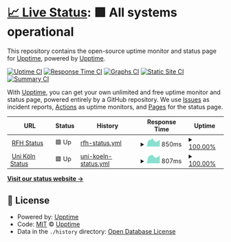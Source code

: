 # [📈 Live Status](https://demo.upptime.js.org): <!--live status--> **🟩 All systems operational**

This repository contains the open-source uptime monitor and status page for [Upptime](https://upptime.js.org), powered by [Upptime](https://github.com/upptime/upptime).

[![Uptime CI](https://github.com/niklasmtj/sciebo-check/workflows/Uptime%20CI/badge.svg)](https://github.com/niklasmtj/sciebo-check/actions?query=workflow%3A%22Uptime+CI%22)
[![Response Time CI](https://github.com/niklasmtj/sciebo-check/workflows/Response%20Time%20CI/badge.svg)](https://github.com/niklasmtj/sciebo-check/actions?query=workflow%3A%22Response+Time+CI%22)
[![Graphs CI](https://github.com/niklasmtj/sciebo-check/workflows/Graphs%20CI/badge.svg)](https://github.com/niklasmtj/sciebo-check/actions?query=workflow%3A%22Graphs+CI%22)
[![Static Site CI](https://github.com/niklasmtj/sciebo-check/workflows/Static%20Site%20CI/badge.svg)](https://github.com/niklasmtj/sciebo-check/actions?query=workflow%3A%22Static+Site+CI%22)
[![Summary CI](https://github.com/niklasmtj/sciebo-check/workflows/Summary%20CI/badge.svg)](https://github.com/niklasmtj/sciebo-check/actions?query=workflow%3A%22Summary+CI%22)

With [Upptime](https://upptime.js.org), you can get your own unlimited and free uptime monitor and status page, powered entirely by a GitHub repository. We use [Issues](https://github.com/upptime/upptime/issues) as incident reports, [Actions](https://github.com/niklasmtj/sciebo-check/actions) as uptime monitors, and [Pages](https://demo.upptime.js.org) for the status page.

<!--start: status pages-->
<!-- This summary is generated by Upptime (https://github.com/upptime/upptime) -->
<!-- Do not edit this manually, your changes will be overwritten -->
<!-- prettier-ignore -->
| URL | Status | History | Response Time | Uptime |
| --- | ------ | ------- | ------------- | ------ |
| <img alt="" src="https://favicons.githubusercontent.com/rfh-koeln.sciebo.de" height="13"> [RFH Status](https://rfh-koeln.sciebo.de/) | 🟩 Up | [rfh-status.yml](https://github.com/niklasmtj/sciebo-check/commits/HEAD/history/rfh-status.yml) | <details><summary><img alt="Response time graph" src="./graphs/rfh-status/response-time-week.png" height="20"> 850ms</summary><br><a href="https://niklasmtj.github.io/sciebo-check/history/rfh-status"><img alt="Response time 817" src="https://img.shields.io/endpoint?url=https%3A%2F%2Fraw.githubusercontent.com%2Fniklasmtj%2Fsciebo-check%2FHEAD%2Fapi%2Frfh-status%2Fresponse-time.json"></a><br><a href="https://niklasmtj.github.io/sciebo-check/history/rfh-status"><img alt="24-hour response time 924" src="https://img.shields.io/endpoint?url=https%3A%2F%2Fraw.githubusercontent.com%2Fniklasmtj%2Fsciebo-check%2FHEAD%2Fapi%2Frfh-status%2Fresponse-time-day.json"></a><br><a href="https://niklasmtj.github.io/sciebo-check/history/rfh-status"><img alt="7-day response time 850" src="https://img.shields.io/endpoint?url=https%3A%2F%2Fraw.githubusercontent.com%2Fniklasmtj%2Fsciebo-check%2FHEAD%2Fapi%2Frfh-status%2Fresponse-time-week.json"></a><br><a href="https://niklasmtj.github.io/sciebo-check/history/rfh-status"><img alt="30-day response time 787" src="https://img.shields.io/endpoint?url=https%3A%2F%2Fraw.githubusercontent.com%2Fniklasmtj%2Fsciebo-check%2FHEAD%2Fapi%2Frfh-status%2Fresponse-time-month.json"></a><br><a href="https://niklasmtj.github.io/sciebo-check/history/rfh-status"><img alt="1-year response time 817" src="https://img.shields.io/endpoint?url=https%3A%2F%2Fraw.githubusercontent.com%2Fniklasmtj%2Fsciebo-check%2FHEAD%2Fapi%2Frfh-status%2Fresponse-time-year.json"></a></details> | <details><summary><a href="https://niklasmtj.github.io/sciebo-check/history/rfh-status">100.00%</a></summary><a href="https://niklasmtj.github.io/sciebo-check/history/rfh-status"><img alt="All-time uptime 99.77%" src="https://img.shields.io/endpoint?url=https%3A%2F%2Fraw.githubusercontent.com%2Fniklasmtj%2Fsciebo-check%2FHEAD%2Fapi%2Frfh-status%2Fuptime.json"></a><br><a href="https://niklasmtj.github.io/sciebo-check/history/rfh-status"><img alt="24-hour uptime 100.00%" src="https://img.shields.io/endpoint?url=https%3A%2F%2Fraw.githubusercontent.com%2Fniklasmtj%2Fsciebo-check%2FHEAD%2Fapi%2Frfh-status%2Fuptime-day.json"></a><br><a href="https://niklasmtj.github.io/sciebo-check/history/rfh-status"><img alt="7-day uptime 100.00%" src="https://img.shields.io/endpoint?url=https%3A%2F%2Fraw.githubusercontent.com%2Fniklasmtj%2Fsciebo-check%2FHEAD%2Fapi%2Frfh-status%2Fuptime-week.json"></a><br><a href="https://niklasmtj.github.io/sciebo-check/history/rfh-status"><img alt="30-day uptime 99.89%" src="https://img.shields.io/endpoint?url=https%3A%2F%2Fraw.githubusercontent.com%2Fniklasmtj%2Fsciebo-check%2FHEAD%2Fapi%2Frfh-status%2Fuptime-month.json"></a><br><a href="https://niklasmtj.github.io/sciebo-check/history/rfh-status"><img alt="1-year uptime 99.77%" src="https://img.shields.io/endpoint?url=https%3A%2F%2Fraw.githubusercontent.com%2Fniklasmtj%2Fsciebo-check%2FHEAD%2Fapi%2Frfh-status%2Fuptime-year.json"></a></details>
| <img alt="" src="https://favicons.githubusercontent.com/uni-koeln.sciebo.de" height="13"> [Uni Köln Status](https://uni-koeln.sciebo.de/) | 🟩 Up | [uni-koeln-status.yml](https://github.com/niklasmtj/sciebo-check/commits/HEAD/history/uni-koeln-status.yml) | <details><summary><img alt="Response time graph" src="./graphs/uni-koeln-status/response-time-week.png" height="20"> 807ms</summary><br><a href="https://niklasmtj.github.io/sciebo-check/history/uni-koeln-status"><img alt="Response time 812" src="https://img.shields.io/endpoint?url=https%3A%2F%2Fraw.githubusercontent.com%2Fniklasmtj%2Fsciebo-check%2FHEAD%2Fapi%2Funi-koeln-status%2Fresponse-time.json"></a><br><a href="https://niklasmtj.github.io/sciebo-check/history/uni-koeln-status"><img alt="24-hour response time 895" src="https://img.shields.io/endpoint?url=https%3A%2F%2Fraw.githubusercontent.com%2Fniklasmtj%2Fsciebo-check%2FHEAD%2Fapi%2Funi-koeln-status%2Fresponse-time-day.json"></a><br><a href="https://niklasmtj.github.io/sciebo-check/history/uni-koeln-status"><img alt="7-day response time 807" src="https://img.shields.io/endpoint?url=https%3A%2F%2Fraw.githubusercontent.com%2Fniklasmtj%2Fsciebo-check%2FHEAD%2Fapi%2Funi-koeln-status%2Fresponse-time-week.json"></a><br><a href="https://niklasmtj.github.io/sciebo-check/history/uni-koeln-status"><img alt="30-day response time 775" src="https://img.shields.io/endpoint?url=https%3A%2F%2Fraw.githubusercontent.com%2Fniklasmtj%2Fsciebo-check%2FHEAD%2Fapi%2Funi-koeln-status%2Fresponse-time-month.json"></a><br><a href="https://niklasmtj.github.io/sciebo-check/history/uni-koeln-status"><img alt="1-year response time 812" src="https://img.shields.io/endpoint?url=https%3A%2F%2Fraw.githubusercontent.com%2Fniklasmtj%2Fsciebo-check%2FHEAD%2Fapi%2Funi-koeln-status%2Fresponse-time-year.json"></a></details> | <details><summary><a href="https://niklasmtj.github.io/sciebo-check/history/uni-koeln-status">100.00%</a></summary><a href="https://niklasmtj.github.io/sciebo-check/history/uni-koeln-status"><img alt="All-time uptime 99.78%" src="https://img.shields.io/endpoint?url=https%3A%2F%2Fraw.githubusercontent.com%2Fniklasmtj%2Fsciebo-check%2FHEAD%2Fapi%2Funi-koeln-status%2Fuptime.json"></a><br><a href="https://niklasmtj.github.io/sciebo-check/history/uni-koeln-status"><img alt="24-hour uptime 100.00%" src="https://img.shields.io/endpoint?url=https%3A%2F%2Fraw.githubusercontent.com%2Fniklasmtj%2Fsciebo-check%2FHEAD%2Fapi%2Funi-koeln-status%2Fuptime-day.json"></a><br><a href="https://niklasmtj.github.io/sciebo-check/history/uni-koeln-status"><img alt="7-day uptime 100.00%" src="https://img.shields.io/endpoint?url=https%3A%2F%2Fraw.githubusercontent.com%2Fniklasmtj%2Fsciebo-check%2FHEAD%2Fapi%2Funi-koeln-status%2Fuptime-week.json"></a><br><a href="https://niklasmtj.github.io/sciebo-check/history/uni-koeln-status"><img alt="30-day uptime 99.93%" src="https://img.shields.io/endpoint?url=https%3A%2F%2Fraw.githubusercontent.com%2Fniklasmtj%2Fsciebo-check%2FHEAD%2Fapi%2Funi-koeln-status%2Fuptime-month.json"></a><br><a href="https://niklasmtj.github.io/sciebo-check/history/uni-koeln-status"><img alt="1-year uptime 99.78%" src="https://img.shields.io/endpoint?url=https%3A%2F%2Fraw.githubusercontent.com%2Fniklasmtj%2Fsciebo-check%2FHEAD%2Fapi%2Funi-koeln-status%2Fuptime-year.json"></a></details>

<!--end: status pages-->

[**Visit our status website →**](https://demo.upptime.js.org)

## 📄 License

- Powered by: [Upptime](https://github.com/upptime/upptime)
- Code: [MIT](./LICENSE) © [Upptime](https://upptime.js.org)
- Data in the `./history` directory: [Open Database License](https://opendatacommons.org/licenses/odbl/1-0/)
